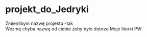# projekt_do_Jedryki
Zmieniłbym nazwę projektu -tak <br />
Wezmę chyba nazwę od ciebie żeby było dobrze
Moje literki PW
